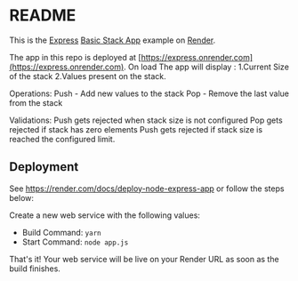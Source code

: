 # README

This is the [Express](https://expressjs.com) [Basic Stack App](https://expressjs.com/en/starter/hello-world.html) example on [Render](https://render.com).

The app in this repo is deployed at [https://express.onrender.com](https://express.onrender.com).
On load The app will display :
1.Current Size of the stack
2.Values present on the stack.

Operations:
Push - Add new values to the stack
Pop - Remove the last value from the stack

Validations:
Push gets rejected when stack size is not configured 
Pop gets rejected if stack has zero elements
Push gets rejected if stack size is reached the configured limit.

## Deployment

See https://render.com/docs/deploy-node-express-app or follow the steps below:

Create a new web service with the following values:
  * Build Command: `yarn`
  * Start Command: `node app.js`

That's it! Your web service will be live on your Render URL as soon as the build finishes.
